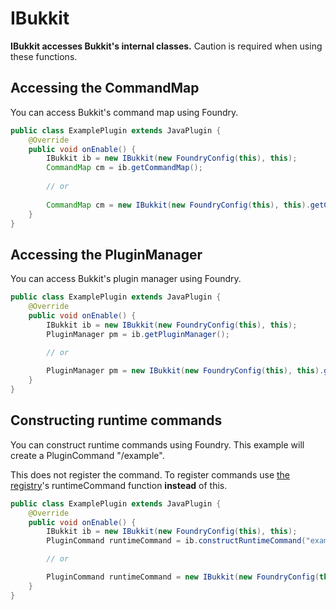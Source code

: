 # IBukkit

<warning>
    <strong>IBukkit accesses Bukkit's internal classes.</strong> Caution is required when using these functions.
</warning>

## Accessing the CommandMap
You can access Bukkit's command map using Foundry.

```java
public class ExamplePlugin extends JavaPlugin {
    @Override
    public void onEnable() {
        IBukkit ib = new IBukkit(new FoundryConfig(this), this);
        CommandMap cm = ib.getCommandMap();
        
        // or
        
        CommandMap cm = new IBukkit(new FoundryConfig(this), this).getCommandMap();
    }
}
```

## Accessing the PluginManager
You can access Bukkit's plugin manager using Foundry.

```java
public class ExamplePlugin extends JavaPlugin {
    @Override
    public void onEnable() {
        IBukkit ib = new IBukkit(new FoundryConfig(this), this);
        PluginManager pm = ib.getPluginManager();
        
        // or

        PluginManager pm = new IBukkit(new FoundryConfig(this), this).getPluginManager();
    }
}
```

## Constructing runtime commands
You can construct runtime commands using Foundry. This example will create a PluginCommand "/example".

This does not register the command. To register commands use [the registry](FR-Registry.md)'s runtimeCommand function **instead** of this.

```java
public class ExamplePlugin extends JavaPlugin {
    @Override
    public void onEnable() {
        IBukkit ib = new IBukkit(new FoundryConfig(this), this);
        PluginCommand runtimeCommand = ib.constructRuntimeCommand("example");

        // or

        PluginCommand runtimeCommand = new IBukkit(new FoundryConfig(this), this).constructRuntimeCommand("example");
    }
}
```